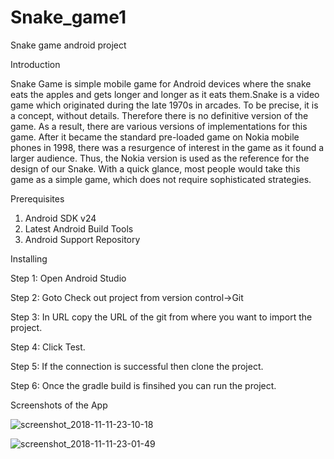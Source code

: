 # Snake_game1
Snake game android project

Introduction

Snake Game is simple mobile game for Android devices where the snake eats the apples and gets longer and longer as it eats them.Snake is a video game which originated during the late 1970s in arcades. To be precise, it is a concept, without details. Therefore there is no definitive version of the game. As a result, there are various versions of implementations for this game. 
After it became the standard pre-loaded game on Nokia mobile phones in 1998, there was a resurgence of interest in the game as it found a larger audience. Thus, the Nokia version is used as the reference for the design of our Snake. With a quick glance, most people would take this game as a simple game, which does not require sophisticated strategies.  

Prerequisites

1) Android SDK v24
2) Latest Android Build Tools
3) Android Support Repository

Installing

Step 1: Open Android Studio

Step 2: Goto Check out project from version control->Git

Step 3: In URL copy the URL of the git from where you want to import the project.

Step 4: Click Test.

Step 5: If the connection is successful then clone the project.

Step 6: Once the gradle build is finsihed you can run the project.

Screenshots of the App


![screenshot_2018-11-11-23-10-18](https://user-images.githubusercontent.com/21280813/48316246-14a02800-e607-11e8-94ba-24a2f7ce0cea.png)


![screenshot_2018-11-11-23-01-49](https://user-images.githubusercontent.com/21280813/48316175-0ef61280-e606-11e8-8bf3-1f40f2c0995c.png)
